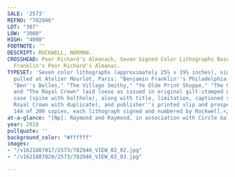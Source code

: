 ```yaml
---
SALE: '2573'
REFNO: "782946"
LOT: "307"
LOW: "3000"
HIGH: "4000"
FOOTNOTE: ''
DESCRIPT: ROCKWELL, NORMAN.
CROSSHEAD: Poor Richard's Almanack, Seven Signed Color Lithographs Based Upon Benjamin
  Franklin's Poor Richard's Almanac.
TYPESET: 'Seven color lithographs (approximately 25½ x 19½ inches), signed and numbered,
  pulled at Atelier Mourlot, Paris: "Benjamin Franklin''s Philadelphia," "The Drunkard,"
  "Ben''s Belles," "The Village Smithy," "Ye Olde Print Shoppe," "The Golden Age,"
  and "The Royal Crown" laid loose as issued in original gilt-stamped grey cloth clamshell
  case (spine with bolthole), along with title, limitation, captioned sheets (The
  Royal Crown with duplicate), and publisher''s printed slip and prospectus. <i>Number
  144 of 200 copies, each lithograph signed and numbered by Rockwell.</i> Fine.'
at-a-glance: "[Np]: Raymond and Raymond, in association with Circle Gallery, 2010"
year: 2010
pullquote: ''
background_color: "#ffffff"
images:
- "/v1621887017/2573/782946_VIEW_02_02.jpg"
- "/v1621887020/2573/782946_VIEW_03_03.jpg"

---
```


